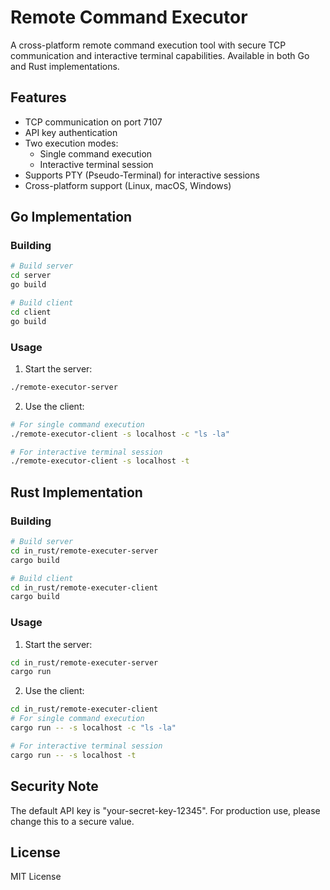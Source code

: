 # Remote Command Executor

A cross-platform remote command execution tool with secure TCP communication and interactive terminal capabilities. Available in both Go and Rust implementations.

## Features

- TCP communication on port 7107
- API key authentication
- Two execution modes:
  - Single command execution
  - Interactive terminal session
- Supports PTY (Pseudo-Terminal) for interactive sessions
- Cross-platform support (Linux, macOS, Windows)

## Go Implementation

### Building

```bash
# Build server
cd server
go build

# Build client
cd client
go build
```

### Usage

1. Start the server:
```bash
./remote-executor-server
```

2. Use the client:
```bash
# For single command execution
./remote-executor-client -s localhost -c "ls -la"

# For interactive terminal session
./remote-executor-client -s localhost -t
```

## Rust Implementation

### Building

```bash
# Build server
cd in_rust/remote-executer-server
cargo build

# Build client
cd in_rust/remote-executer-client
cargo build
```

### Usage

1. Start the server:
```bash
cd in_rust/remote-executer-server
cargo run
```

2. Use the client:
```bash
cd in_rust/remote-executer-client
# For single command execution
cargo run -- -s localhost -c "ls -la"

# For interactive terminal session
cargo run -- -s localhost -t
```

## Security Note

The default API key is "your-secret-key-12345". For production use, please change this to a secure value.

## License

MIT License
